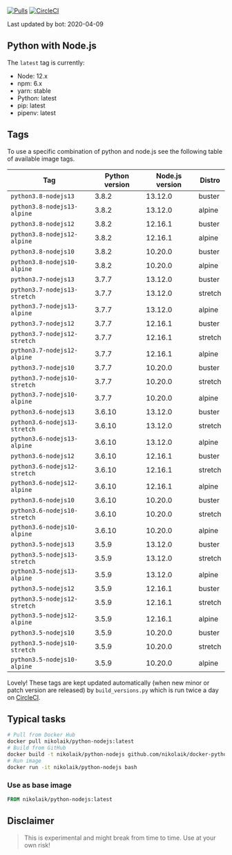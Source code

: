 [![Pulls](https://img.shields.io/docker/pulls/nikolaik/python-nodejs.svg?style=flat-square)](https://hub.docker.com/r/nikolaik/python-nodejs/)
[![CircleCI](https://img.shields.io/circleci/project/github/nikolaik/docker-python-nodejs.svg?style=flat-square)](https://circleci.com/gh/nikolaik/docker-python-nodejs)

Last updated by bot: 2020-04-09

## Python with Node.js
The `latest` tag is currently:

- Node: 12.x
- npm: 6.x
- yarn: stable
- Python: latest
- pip: latest
- pipenv: latest

## Tags
To use a specific combination of python and node.js see the following table of available image tags.

Tag | Python version | Node.js version | Distro
--- | --- | --- | ---
`python3.8-nodejs13` | 3.8.2 | 13.12.0 | buster
`python3.8-nodejs13-alpine` | 3.8.2 | 13.12.0 | alpine
`python3.8-nodejs12` | 3.8.2 | 12.16.1 | buster
`python3.8-nodejs12-alpine` | 3.8.2 | 12.16.1 | alpine
`python3.8-nodejs10` | 3.8.2 | 10.20.0 | buster
`python3.8-nodejs10-alpine` | 3.8.2 | 10.20.0 | alpine
`python3.7-nodejs13` | 3.7.7 | 13.12.0 | buster
`python3.7-nodejs13-stretch` | 3.7.7 | 13.12.0 | stretch
`python3.7-nodejs13-alpine` | 3.7.7 | 13.12.0 | alpine
`python3.7-nodejs12` | 3.7.7 | 12.16.1 | buster
`python3.7-nodejs12-stretch` | 3.7.7 | 12.16.1 | stretch
`python3.7-nodejs12-alpine` | 3.7.7 | 12.16.1 | alpine
`python3.7-nodejs10` | 3.7.7 | 10.20.0 | buster
`python3.7-nodejs10-stretch` | 3.7.7 | 10.20.0 | stretch
`python3.7-nodejs10-alpine` | 3.7.7 | 10.20.0 | alpine
`python3.6-nodejs13` | 3.6.10 | 13.12.0 | buster
`python3.6-nodejs13-stretch` | 3.6.10 | 13.12.0 | stretch
`python3.6-nodejs13-alpine` | 3.6.10 | 13.12.0 | alpine
`python3.6-nodejs12` | 3.6.10 | 12.16.1 | buster
`python3.6-nodejs12-stretch` | 3.6.10 | 12.16.1 | stretch
`python3.6-nodejs12-alpine` | 3.6.10 | 12.16.1 | alpine
`python3.6-nodejs10` | 3.6.10 | 10.20.0 | buster
`python3.6-nodejs10-stretch` | 3.6.10 | 10.20.0 | stretch
`python3.6-nodejs10-alpine` | 3.6.10 | 10.20.0 | alpine
`python3.5-nodejs13` | 3.5.9 | 13.12.0 | buster
`python3.5-nodejs13-stretch` | 3.5.9 | 13.12.0 | stretch
`python3.5-nodejs13-alpine` | 3.5.9 | 13.12.0 | alpine
`python3.5-nodejs12` | 3.5.9 | 12.16.1 | buster
`python3.5-nodejs12-stretch` | 3.5.9 | 12.16.1 | stretch
`python3.5-nodejs12-alpine` | 3.5.9 | 12.16.1 | alpine
`python3.5-nodejs10` | 3.5.9 | 10.20.0 | buster
`python3.5-nodejs10-stretch` | 3.5.9 | 10.20.0 | stretch
`python3.5-nodejs10-alpine` | 3.5.9 | 10.20.0 | alpine

Lovely! These tags are kept updated automatically (when new minor or patch version are released) by `build_versions.py` which is run twice a day on [CircleCI](https://circleci.com/gh/nikolaik/docker-python-nodejs).

## Typical tasks
```bash
# Pull from Docker Hub
docker pull nikolaik/python-nodejs:latest
# Build from GitHub
docker build -t nikolaik/python-nodejs github.com/nikolaik/docker-python-nodejs
# Run image
docker run -it nikolaik/python-nodejs bash
```

### Use as base image
```Dockerfile
FROM nikolaik/python-nodejs:latest
```

## Disclaimer
> This is experimental and might break from time to time. Use at your own risk!
